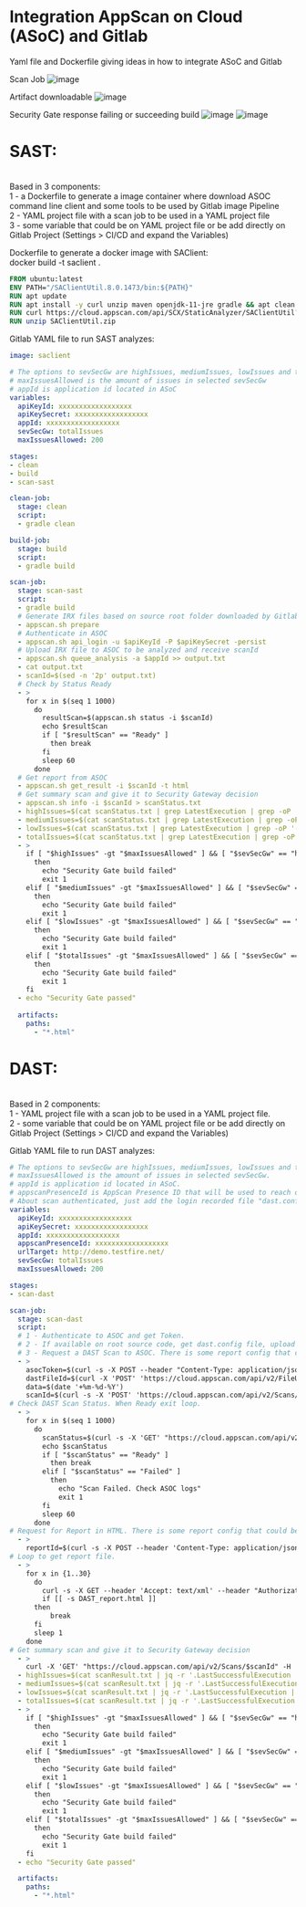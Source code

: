 # Integration AppScan on Cloud (ASoC) and Gitlab
Yaml file and Dockerfile giving ideas in how to integrate ASoC and Gitlab

Scan Job
![image](https://user-images.githubusercontent.com/69405400/144601178-9bc8c675-a2dd-44c4-a312-908800be1472.png)

Artifact downloadable
![image](https://user-images.githubusercontent.com/69405400/144601700-40bfa642-a776-4e4f-ba05-e96f4324ef19.png)

Security Gate response failing or succeeding build
![image](https://user-images.githubusercontent.com/69405400/144601954-ae41e5ea-a9fa-464b-b931-36cd0887723b.png)
![image](https://user-images.githubusercontent.com/69405400/144602140-3e4320f3-a86c-44a1-93ed-5ad7f5fa3348.png)


<b><h1>SAST:</b></h1><br>
Based in 3 components:<br>
1 - a Dockerfile to generate a image container where download ASOC command line client and some tools to be used by Gitlab image Pipeline<br>
2 - YAML project file with a scan job to be used in a YAML project file<br>
3 - some variable that could be on YAML project file or be add directly on Gitlab Project (Settings > CI/CD and expand the Variables)<br>

Dockerfile to generate a docker image with SAClient:</br> 
docker build -t saclient .
````dockerfile
FROM ubuntu:latest
ENV PATH="/SAClientUtil.8.0.1473/bin:${PATH}"
RUN apt update
RUN apt install -y curl unzip maven openjdk-11-jre gradle && apt clean
RUN curl https://cloud.appscan.com/api/SCX/StaticAnalyzer/SAClientUtil?os=linux > SAClientUtil.zip
RUN unzip SAClientUtil.zip
````

Gitlab YAML file to run SAST analyzes:
````yaml
image: saclient

# The options to sevSecGw are highIssues, mediumIssues, lowIssues and totalIssues
# maxIssuesAllowed is the amount of issues in selected sevSecGw
# appId is application id located in ASoC 
variables:
  apiKeyId: xxxxxxxxxxxxxxxxxx
  apiKeySecret: xxxxxxxxxxxxxxxxxx
  appId: xxxxxxxxxxxxxxxxxx
  sevSecGw: totalIssues
  maxIssuesAllowed: 200

stages:
- clean
- build
- scan-sast

clean-job:
  stage: clean
  script:
  - gradle clean

build-job:
  stage: build
  script:
  - gradle build

scan-job:
  stage: scan-sast
  script:
  - gradle build
  # Generate IRX files based on source root folder downloaded by Gitlab
  - appscan.sh prepare
  # Authenticate in ASOC
  - appscan.sh api_login -u $apiKeyId -P $apiKeySecret -persist
  # Upload IRX file to ASOC to be analyzed and receive scanId
  - appscan.sh queue_analysis -a $appId >> output.txt
  - cat output.txt
  - scanId=$(sed -n '2p' output.txt)
  # Check by Status Ready 
  - >
    for x in $(seq 1 1000)
      do
        resultScan=$(appscan.sh status -i $scanId)
        echo $resultScan 
        if [ "$resultScan" == "Ready" ]
          then break 
        fi
        sleep 60
      done
  # Get report from ASOC
  - appscan.sh get_result -i $scanId -t html
  # Get summary scan and give it to Security Gateway decision
  - appscan.sh info -i $scanId > scanStatus.txt
  - highIssues=$(cat scanStatus.txt | grep LatestExecution | grep -oP '(?<="NHighIssues":)[^,]*')
  - mediumIssues=$(cat scanStatus.txt | grep LatestExecution | grep -oP '(?<="NMediumIssues":)[^,]*')
  - lowIssues=$(cat scanStatus.txt | grep LatestExecution | grep -oP '(?<="NLowIssues":)[^,]*')
  - totalIssues=$(cat scanStatus.txt | grep LatestExecution | grep -oP '(?<="NIssuesFound":)[^,]*')
  - >
    if [ "$highIssues" -gt "$maxIssuesAllowed" ] && [ "$sevSecGw" == "highIssues" ]
      then
        echo "Security Gate build failed"
        exit 1
    elif [ "$mediumIssues" -gt "$maxIssuesAllowed" ] && [ "$sevSecGw" == "mediumIssues" ]
      then
        echo "Security Gate build failed"
        exit 1
    elif [ "$lowIssues" -gt "$maxIssuesAllowed" ] && [ "$sevSecGw" == "lowIssues" ]
      then
        echo "Security Gate build failed"
        exit 1
    elif [ "$totalIssues" -gt "$maxIssuesAllowed" ] && [ "$sevSecGw" == "totalIssues" ]
      then
        echo "Security Gate build failed"
        exit 1
    fi
  - echo "Security Gate passed"
  
  artifacts:
    paths:
      - "*.html"
````

<b><h1>DAST:</b></h1><br>
Based in 2 components:<br>
1 - YAML project file with a scan job to be used in a YAML project file.<br>
2 - some variable that could be on YAML project file or be add directly on Gitlab Project (Settings > CI/CD and expand the Variables)<br>

Gitlab YAML file to run DAST analyzes:
````yaml
# The options to sevSecGw are highIssues, mediumIssues, lowIssues and totalIssues.
# maxIssuesAllowed is the amount of issues in selected sevSecGw.
# appId is application id located in ASoC.
# appscanPresenceId is AppScan Presence ID that will be used to reach out URL.
# About scan authenticated, just add the login recorded file "dast.config" in root of source code that it will be sent to ASOC. 
variables:
  apiKeyId: xxxxxxxxxxxxxxxxxx
  apiKeySecret: xxxxxxxxxxxxxxxxxx
  appId: xxxxxxxxxxxxxxxxxx
  appscanPresenceId: xxxxxxxxxxxxxxxxxx
  urlTarget: http://demo.testfire.net/
  sevSecGw: totalIssues
  maxIssuesAllowed: 200

stages:
- scan-dast

scan-job:
  stage: scan-dast
  script:
  # 1 - Authenticate to ASOC and get Token. 
  # 2 - If available on root source code, get dast.config file, upload do ASOC and get dastFileId. 
  # 3 - Request a DAST Scan to ASOC. There is some report config that could be passed on json config or it could be a variable. 
  - >
    asocToken=$(curl -s -X POST --header "Content-Type: application/json" --header "Accept: application/json" -d '{"KeyId":"'"${apiKeyId}"'","KeySecret":"'"${apiKeySecret}"'"}' 'https://cloud.appscan.com/api/V2/Account/ApiKeyLogin' | grep -oP '(?<="Token":")[^"]*')
    dastFileId=$(curl -X 'POST' 'https://cloud.appscan.com/api/v2/FileUpload' -H 'accept: application/json' -H "Authorization: Bearer $asocToken" -H 'Content-Type: multipart/form-data' -F 'fileToUpload=@dast.config;type=application/xml' | grep -oP '(?<="FileId":")[^"]*')
    data=$(date '+%m-%d-%Y')
    scanId=$(curl -s -X 'POST' 'https://cloud.appscan.com/api/v2/Scans/DynamicAnalyzerWithFiles' -H 'accept: application/json' -H "Authorization: Bearer $asocToken" -H 'Content-Type: application/json' -d  '{"StartingUrl":"'"$urlTarget"'","TestOnly":false,"ExploreItems":[],"LoginUser":"","LoginPassword":"","TestPolicy":"Default.policy","ExtraField":"","ScanType":"Staging","PresenceId":"'"$appscanPresenceId"'","IncludeVerifiedDomains":false,"HttpAuthUserName":"","HttpAuthPassword":"","HttpAuthDomain":"","TestOptimizationLevel":"Fastest","LoginSequenceFileId":"'"$dastFileId"'","ThreadNum":10,"ConnectionTimeout":null,"UseAutomaticTimeout":true,"MaxRequestsIn":null,"MaxRequestsTimeFrame":null,"ScanName":"'"DAST $date $urlTarget"'","EnableMailNotification":false,"Locale":"en","AppId":"'"$appId"'","Execute":true,"Personal":false,"ClientType":"user-site","Comment":null,"FullyAutomatic":false,"RecurrenceRule":null,"RecurrenceStartDate":null}' | jq -r '. | {Id} | join(" ")')
# Check DAST Scan Status. When Ready exit loop.
  - >  
    for x in $(seq 1 1000)
      do
        scanStatus=$(curl -s -X 'GET' "https://cloud.appscan.com/api/v2/Scans/$scanId" -H 'accept: application/json' -H "Authorization: Bearer $asocToken" | jq -r '.LatestExecution | {Status} | join(" ")')
        echo $scanStatus 
        if [ "$scanStatus" == "Ready" ]
          then break
        elif [ "$scanStatus" == "Failed" ] 
          then
            echo "Scan Failed. Check ASOC logs"
            exit 1
        fi
        sleep 60
      done
# Request for Report in HTML. There is some report config that could be passed on json config.   
  - >  
    reportId=$(curl -s -X POST --header 'Content-Type: application/json' --header 'Accept: application/json' --header "Authorization: Bearer $asocToken" -d '{"Configuration":{"Summary":true,"Details":true,"Discussion":true,"Overview":true,"TableOfContent":true,"Articles":true,"History":true,"Coverage":true,"MinimizeDetails":true,"ReportFileType":"HTML","Title":"","Notes":"","Locale":"en"},"OdataFilter":"","ApplyPolicies":"None"}' "https://cloud.appscan.com/api/v2/Reports/Security/Scan/$scanId" | grep -oP '(?<="Id":")[^"]*')
# Loop to get report file.
  - >
    for x in {1..30}
      do
        curl -s -X GET --header 'Accept: text/xml' --header "Authorization: Bearer $asocToken" "https://cloud.appscan.com/api/v2/Reports/Download/$reportId" > DAST_report.html
        if [[ -s DAST_report.html ]] 
      then
          break
      fi
      sleep 1
    done
# Get summary scan and give it to Security Gateway decision    
  - >
    curl -X 'GET' "https://cloud.appscan.com/api/v2/Scans/$scanId" -H 'accept: application/json' -H "Authorization: Bearer $asocToken" > scanResult.txt
  - highIssues=$(cat scanResult.txt | jq -r '.LastSuccessfulExecution | {NHighIssues} | join(" ")')
  - mediumIssues=$(cat scanResult.txt | jq -r '.LastSuccessfulExecution | {NMediumIssues} | join(" ")')
  - lowIssues=$(cat scanResult.txt | jq -r '.LastSuccessfulExecution | {NLowIssues} | join(" ")')
  - totalIssues=$(cat scanResult.txt | jq -r '.LastSuccessfulExecution | {NIssuesFound} | join(" ")')
  - >
    if [ "$highIssues" -gt "$maxIssuesAllowed" ] && [ "$sevSecGw" == "highIssues" ]
      then
        echo "Security Gate build failed"
        exit 1
    elif [ "$mediumIssues" -gt "$maxIssuesAllowed" ] && [ "$sevSecGw" == "mediumIssues" ]
      then
        echo "Security Gate build failed"
        exit 1
    elif [ "$lowIssues" -gt "$maxIssuesAllowed" ] && [ "$sevSecGw" == "lowIssues" ]
      then
        echo "Security Gate build failed"
        exit 1
    elif [ "$totalIssues" -gt "$maxIssuesAllowed" ] && [ "$sevSecGw" == "totalIssues" ]
      then
        echo "Security Gate build failed"
        exit 1
    fi
  - echo "Security Gate passed"

  artifacts:
    paths:
      - "*.html"
````
